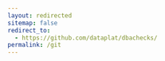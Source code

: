 ```yaml
---
layout: redirected
sitemap: false
redirect_to:
  - https://github.com/dataplat/dbachecks/
permalink: /git
---
```

